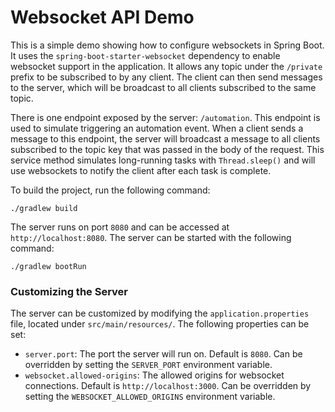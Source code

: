 # Websocket API Demo

This is a simple demo showing how to configure websockets in Spring Boot. It uses the `spring-boot-starter-websocket` dependency to enable websocket support in the application. It allows any topic under the `/private` prefix to be subscribed to by any client. The client can then send messages to the server, which will be broadcast to all clients subscribed to the same topic.

There is one endpoint exposed by the server: `/automation`. This endpoint is used to simulate triggering an automation event. When a client sends a message to this endpoint, the server will broadcast a message to all clients subscribed to the topic key that was passed in the body of the request. This service method simulates long-running tasks with `Thread.sleep()` and will use websockets to notify the client after each task is complete.

To build the project, run the following command:
```shell
./gradlew build
```

The server runs on port `8080` and can be accessed at `http://localhost:8080`.
The server can be started with the following command:
```shell
./gradlew bootRun
```

### Customizing the Server
The server can be customized by modifying the `application.properties` file, located under `src/main/resources/`. The following properties can be set:
- `server.port`: The port the server will run on. Default is `8080`. Can be overridden by setting the `SERVER_PORT` environment variable.
- `websocket.allowed-origins`: The allowed origins for websocket connections. Default is `http://localhost:3000`. Can be overridden by setting the `WEBSOCKET_ALLOWED_ORIGINS` environment variable.